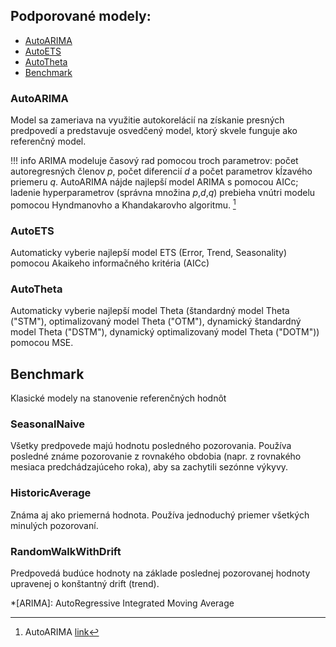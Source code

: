 ## Podporované modely:
- [AutoARIMA](https://fvigh.github.io/dipl/Models/#autoarima)
- [AutoETS](https://fvigh.github.io/dipl/Models/#autoets)
- [AutoTheta](https://fvigh.github.io/dipl/Models/#autotheta)
- [Benchmark](https://fvigh.github.io/dipl/Models/#benchmark)


### AutoARIMA
Model sa zameriava na využitie autokorelácií na získanie presných predpovedí a predstavuje osvedčený model, ktorý skvele funguje ako referenčný model.

!!! info
    ARIMA modeluje časový rad pomocou troch parametrov: počet autoregresných členov $p$, počet diferencií $d$ a počet parametrov kĺzavého priemeru $q$. AutoARIMA nájde najlepší model ARIMA s pomocou AICc; ladenie hyperparametrov (správna množina $p$,$d$,$q$) prebieha vnútri modelu pomocou Hyndmanovho a Khandakarovho algoritmu. [^1]

### AutoETS
Automaticky vyberie najlepší model ETS (Error, Trend, Seasonality) pomocou Akaikeho informačného kritéria (AICc)

### AutoTheta
Automaticky vyberie najlepší model Theta (štandardný model Theta ("STM"), optimalizovaný model Theta ("OTM"), dynamický štandardný model Theta ("DSTM"), dynamický optimalizovaný model Theta ("DOTM")) pomocou MSE.

## Benchmark
Klasické modely na stanovenie referenčných hodnôt

### SeasonalNaive
Všetky predpovede majú hodnotu posledného pozorovania. Používa posledné známe pozorovanie z rovnakého obdobia (napr. z rovnakého mesiaca predchádzajúceho roka), aby sa zachytili sezónne výkyvy.

### HistoricAverage
Známa aj ako priemerná hodnota. Používa jednoduchý priemer všetkých minulých pozorovaní.

### RandomWalkWithDrift
Predpovedá budúce hodnoty na základe poslednej pozorovanej hodnoty upravenej o konštantný drift (trend).



*[ARIMA]: AutoRegressive Integrated Moving Average

[^1]: AutoARIMA [link](https://www.anyscale.com/blog/how-nixtla-uses-ray-to-accurately-predict-more-than-a-million-time-series)

